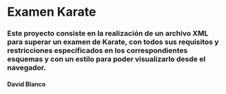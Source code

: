 # Examen Karate
### Este proyecto consiste en la realización de un archivo XML para superar un examen de Karate, con todos sus requisitos y restricciones especificados en los correspondientes esquemas y con un estilo para poder visualizarlo desde el navegador.

#### David Blanco